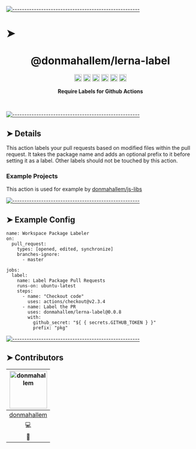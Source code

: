 <!-- ⚠️ This README has been generated from the file(s) "./readme_blueprint.md" ⚠️-->
[![-----------------------------------------------------](https://raw.githubusercontent.com/andreasbm/readme/master/assets/lines/water.png)](#h1-aligncenterdonmahallemlerna-labelh1)

# ➤ <h1 align="center">@donmahallem/lerna-label</h1>
<p align="center">
		<a href="https://github.com/donmahallem/lerna-label/actions?query=workflow%3ATest+branch%3Amain"><img alt="Test" src="https://github.com/donmahallem/lerna-label/workflows/Test/badge.svg?branch=main&event=push" height="20"/></a>
<a href="https://codecov.io/gh/donmahallem/lerna-label/branch/main"><img alt="codecov" src="https://codecov.io/gh/donmahallem/lerna-label/branch/main/graph/badge.svg" height="20"/></a>
<a href="https://github.com/donmahallem/lerna-label/blob/main/LICENSE"><img alt="GitHub license" src="https://img.shields.io/github/license/donmahallem/lerna-label" height="20"/></a>
<a href="https://github.com/donmahallem/lerna-label"><img alt="David" src="https://img.shields.io/david/donmahallem/lerna-label" height="20"/></a>
<a href="https://github.com/donmahallem/lerna-label"><img alt="David" src="https://img.shields.io/david/dev/donmahallem/lerna-label" height="20"/></a>
<a href="https://github.com/donmahallem/lerna-label/graphs/contributors"><img alt="GitHub contributors" src="https://img.shields.io/github/contributors-anon/donmahallem/lerna-label" height="20"/></a>
	</p>


<p align="center">
  <b>Require Labels for Github Actions</b></br>
  <sub><sub>
</p>

<br />



[![-----------------------------------------------------](https://raw.githubusercontent.com/andreasbm/readme/master/assets/lines/water.png)](#details)

## ➤ Details

This action labels your pull requests based on modified files within the pull request. 
It takes the package name and adds an optional prefix to it before setting it as a label.
Other labels should not be touched by this action.

### Example Projects

This action is used for example by [donmahallem/js-libs](https://github.com/donmahallem/js-libs/pulls)


[![-----------------------------------------------------](https://raw.githubusercontent.com/andreasbm/readme/master/assets/lines/water.png)](#example-config)

## ➤ Example Config

```
name: Workspace Package Labeler
on:
  pull_request:
    types: [opened, edited, synchronize]
    branches-ignore:
      - master

jobs:
  label:
    name: Label Package Pull Requests
    runs-on: ubuntu-latest
    steps:
      - name: "Checkout code"
        uses: actions/checkout@v2.3.4
      - name: Label the PR
        uses: donmahallem/lerna-label@0.0.8
        with:
          github_secret: "${ { secrets.GITHUB_TOKEN } }"
          prefix: "pkg"
```


[![-----------------------------------------------------](https://raw.githubusercontent.com/andreasbm/readme/master/assets/lines/water.png)](#contributors)

## ➤ Contributors
	

| [<img alt="donmahallem" src="https://avatars.githubusercontent.com/u/4698322?v=4" width="100">](https://github.com/donmahallem) |
|:--------------------------------------------------:|
| [donmahallem](https://github.com/donmahallem)    |
| 💻                                               |
| 🐛                                               |

